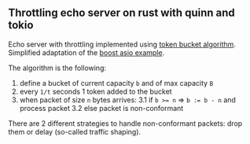 ## Throttling echo server on rust with quinn and tokio

Echo server with throttling implemented using [token bucket algorithm](https://en.wikipedia.org/wiki/Token_bucket).
Simplified adaptation of the [boost asio example](https://github.com/boostorg/asio/blob/develop/example/cpp20/channels/throttling_proxy.cpp).

The algorithm is the following:

1. define a bucket of current capacity `b` and of max capacity `B`
2. every `1/t` seconds 1 token added to the bucket
3. when packet of size `n` bytes arrives:
3.1 if `b >= n` => `b := b - n` and process packet
3.2 else packet is non-conformant

There are 2 different strategies to handle non-conformant packets: drop them or delay (so-called traffic shaping).